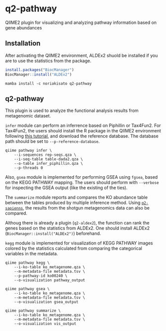 # q2-pathway

QIIME2 plugin for visualizing and analyzing pathway information based on gene abundances

## Installation

After activating the QIIME2 environment, ALDEx2 shuold be installed if you are to use the statistics from the package.

```r
install.packages("BiocManager")
BiocManager::install("ALDEx2")
```

```shell
mamba install -c noriakisato q2-pathway
```

## q2-pathway

This plugin is used to analyze the functional analysis results from metagenomic dataset. 

`infer` module can perform an inferrence based on Piphillin or Tax4Fun2. For Tax4Fun2, the users should install the R package in the QIIME2 environment following [this tutorial](https://github.com/songweizhi/Tax4Fun2_short_tutorial), and download the reference database.
The database path should be set to `--p-reference-database`.

```shell
qiime pathway infer \
    --i-sequences rep-seqs.qza \
    --i-seq-table table-dada2.qza \
    --o-table infer_piphillin.qza \
    --p-threads 0
```

Also, `gsea` module is implemented for performing GSEA using `fgsea`, based on the KEGG PATHWAY mapping. The users should perform with `--verbose` for inspecting the GSEA output (like the existing of the ties).

The `summarize` module reports and compares the KO abundance table between the tables produced by multiple inference method. Using [`q2-sapienns`](https://github.com/gregcaporaso/q2-sapienns), the results from the shotgun metagenomics data can also be compared.

Althoug there is already a plugin (`q2-aldex2`), the function can rank the genes based on the statistics from ALDEx2. One should install ALDEx2 (`BiocManager::install("ALDEx2")`) beforehand.

`kegg` module is implemented for visualization of KEGG PATHWAY images colored by the statistics calculated from comparing the categorical variables in the metadata.

```shell
qiime pathway kegg \
    --i-ko-table ko_metagenome.qza \
    --m-metadata-file metadata.tsv \
    --p-pathway-id ko00240 \
    --o-visualization pathway_output
```

```shell
qiime pathway gsea \
    --i-ko-table ko_metagenome.qza \
    --m-metadata-file metadata.tsv \
    --o-visualization gsea_output
```

```shell
qiime pathway summarize \
    --i-ko-table ko_metagenome.qza \
    --m-metadata-file metadata.tsv \
    --o-visualization vis_output
```